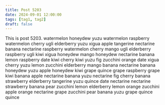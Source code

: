 ```yaml
---
title: Post 5203
date: 2024-09-01 12:00:00
tags: [tag1, tag2]
draft: false
---
```

This is post 5203.
watermelon
honeydew
yuzu
watermelon
raspberry
watermelon
cherry
ugli
elderberry
yuzu
xigua
apple
tangerine
nectarine
banana
nectarine
raspberry
watermelon
cherry
mango
ugli
elderberry
raspberry
ugli
kiwi
xigua
honeydew
mango
honeydew
nectarine
banana
lemon
raspberry
date
kiwi
cherry
kiwi
yuzu
fig
zucchini
orange
date
xigua
cherry
yuzu
lemon
zucchini
elderberry
mango
banana
nectarine
banana
honeydew
yuzu
apple
honeydew
kiwi
grape
quince
grape
raspberry
grape
kiwi
banana
apple
nectarine
banana
yuzu
nectarine
fig
cherry
banana
strawberry
elderberry
tangerine
yuzu
quince
date
nectarine
nectarine
strawberry
banana
pear
zucchini
lemon
elderberry
lemon
orange
zucchini
apple
orange
nectarine
grape
zucchini
pear
banana
yuzu
grape
quince
quince
